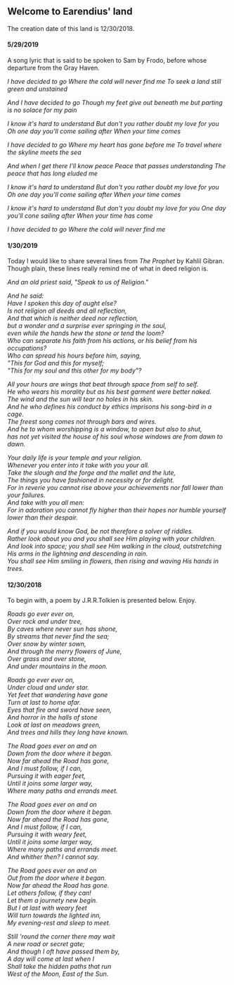 ## Welcome to Earendius' land

The creation date of this land is 12/30/2018.

#### 5/29/2019

A song lyric that is said to be spoken to Sam by Frodo, before whose departure from the Gray Haven.

*I have decided to go*
*Where the cold will never find me*
*To seek a land still green and unstained*

*And I have decided to go*
*Though my feet give out beneath me*
*but parting is no solace for my pain*

*I know it's hard to understand*
*But don't you rather doubt my love for you*
*Oh one day you'll come sailing after*
*When your time comes*

*I have decided to go*
*Where my heart has gone before me*
*To travel where the skyline meets the sea*

*And when I get there I'll know peace*
*Peace that passes understanding*
*The peace that has long eluded me*

*I know it's hard to understand*
*But don't you rather doubt my love for you*
*Oh one day you'll come sailing after*
*When your time comes*

*I know it's hard to understand*
*But don't you doubt my love for you*
*One day you'll cone sailing after*
*When your time has come*

*I have decided to go*
*Where the cold will never find me*

#### 1/30/2019

Today I would like to share several lines from *The Prophet* by Kahlil Gibran. Though plain, these lines really remind me of what in deed religion is.

 *And an old priest said, "Speak to us of Religion."*  

 *And he said:*  
 *Have I spoken this day of aught else?*  
 *Is not religion all deeds and all reflection,*  
 *And that which is neither deed nor reflection,*  
 *but a wonder and a surprise ever springing in the soul,*  
 *even while the hands hew the stone or tend the loom?*  
 *Who can separate his faith from his actions, or his belief from his occupations?*  
 *Who can spread his hours before him, saying,*  
 *"This for God and this for myself;*  
 *"This for my soul and this other for my body"?*  

 *All your hours are wings that beat through space from self to self.*  
 *He who wears his morality but as his best garment were better naked.*  
 *The wind and the sun will tear no holes in his skin.*  
 *And he who defines his conduct by ethics imprisons his song-bird in a cage.*  
 *The freest song comes not through bars and wires.*  
 *And he to whom worshipping is a window, to open but also to shut,*  
 *has not yet visited the house of his soul whose windows are from dawn to dawn.*  

 *Your daily life is your temple and your religion.*  
 *Whenever you enter into it take with you your all.*  
 *Take the slough and the forge and the mallet and the lute,*  
 *The things you have fashioned in necessity or for delight.*  
 *For in reverie you cannot rise above your achievements nor fall lower than your failures.*  
 *And take with you all men:*  
 *For in adoration you cannot fly higher than their hopes nor humble yourself lower than their despair.*  

 *And if you would know God, be not therefore a solver of riddles.*  
 *Rather look about you and you shall see Him playing with your children.*  
 *And look into space; you shall see Him walking in the cloud, outstretching His arms in the lightning and descending in rain.*  
 *You shall see Him smiling in flowers, then rising and waving His hands in trees.*  

#### 12/30/2018

To begin with, a poem by J.R.R.Tolkien is presented below. Enjoy.


  *Roads go ever ever on,*  
  *Over rock and under tree,*  
  *By caves where never sun has shone,*  
  *By streams that never find the sea;*  
  *Over snow by winter sown,*  
  *And through the merry flowers of June,*  
  *Over grass and over stone,*  
  *And under mountains in the moon.*  

  *Roads go ever ever on,*  
  *Under cloud and under star.*  
  *Yet feet that wandering have gone*  
  *Turn at last to home afar.*  
  *Eyes that fire and sword have seen,*  
  *And horror in the halls of stone*  
  *Look at last on meadows green,*  
  *And trees and hills they long have known.*  

  *The Road goes ever on and on*  
  *Down from the door where it began.*  
  *Now far ahead the Road has gone,*  
  *And I must follow, if I can,*  
  *Pursuing it with eager feet,*  
  *Until it joins some larger way,*  
  *Where many paths and errands meet.*  

  *The Road goes ever on and on*  
  *Down from the door where it began.*  
  *Now far ahead the Road has gone,*  
  *And I must follow, if I can,*  
  *Pursuing it with weary feet,*  
  *Until it joins some larger way,*  
  *Where many paths and errands meet.*  
  *And whither then? I cannot say.*  

  *The Road goes ever on and on*  
  *Out from the door where it began.*  
  *Now far ahead the Road has gone.*  
  *Let others follow, if they can!*  
  *Let them a journety new begin.*  
  *But I at last with weary feet*  
  *Will turn towards the lighted inn,*  
  *My evening-rest and sleep to meet.*  

  *Still 'round the corner there may wait*  
  *A new road or secret gate;*  
  *And though I oft have passed them by,*  
  *A day will come at last when I*  
  *Shall take the hidden paths that run*  
  *West of the Moon, East of the Sun.*  
